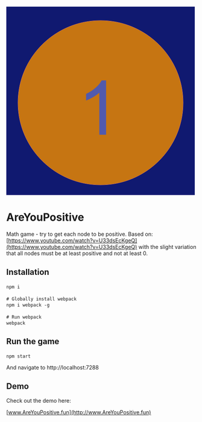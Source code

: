 ![Avatar](public/Logo.png)

# AreYouPositive
Math game - try to get each node to be positive. Based on: [https://www.youtube.com/watch?v=U33dsEcKgeQ](https://www.youtube.com/watch?v=U33dsEcKgeQ) with the slight variation that all nodes must be at least positive and not at least 0.

## Installation

    npm i

    # Globally install webpack
    npm i webpack -g

    # Run webpack
    webpack

## Run the game

    npm start

And navigate to http://localhost:7288

## Demo

Check out the demo here:

[www.AreYouPositive.fun](http://www.AreYouPositive.fun)